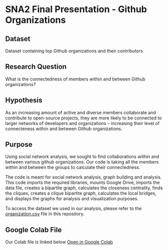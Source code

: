 # SNA2 Final Presentation - Github Organizations

## Dataset

Dataset containing top Github organizations and their contributors

## Research Question

What is the connectedness of members within and between Github organizations?

## Hypothesis

As an increasing amount of active and diverse members collaborate and contribute to open-source projects, they are more likely to be connected to larger networks of developers and organizations – increasing their level of connecteness within and between Github organizations.

## Purpose

Using social network analysis, we sought to find collaborations within and between various github organizations. Our code is taking all the members within and between the groups to calculate their connectedness.

The code is meant for social network analysis, graph building and analysis. This code imports the required libraries, mounts Google Drive, imports the data file, creates a bipartite graph, calculates the closeness centrality, finds the cliques, creates a clique bipartite graph, calculates the local bridges, and displays the graphs for analysis and visualization purposes.


To access the dataset we used in our analysis, please refer to the [organization.csv](./dataset.csv) file in this repository.

## Google Colab File
Our Colab file is linked below
[Open in Google Colab](https://colab.research.google.com/drive/1f98N4uOiujUZCdva2csIGMDu6-2-skF_?usp=sharing)
